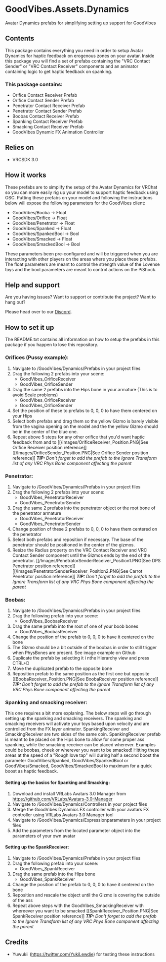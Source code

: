 
# GoodVibes.Assets.Dynamics
Avatar Dynamics prefabs for simplifying setting up support for GoodVibes

## Contents
This package contains everything you need in order to setup Avatar Dynamics for haptic feedback on erogenous zones on your avatar. Inside this package you will find a set of prefabs containing the "VRC Contact Sender" or "VRC Contact Receiver" components and an animator containing logic to get haptic feedback on spanking.

### This package contains:
- Orifice Contact Receiver Prefab
- Orifice Contact Sender Prefab
- Penetrator Contact Receiver Prefab
- Penetrator Contact Sender Prefab
- Boobas Contact Receiver Prefab
- Spanking Contact Receiver Prefab
- Smacking Contact Receiver Prefab
- GoodVibes Dynamic FX Animation Controller

## Relies on
- VRCSDK 3.0

## How it works
These prefabs are to simplify the setup of the Avatar Dynamics for VRChat so you can more easily rig up your model to support haptic feedback using OSC. Putting these prefabs on your model and following the instructions below will expose the following parameters for the GoodVibes client:
- GoodVibes/Booba		-> Float
- GoodVibes/Orifice		-> Float
- GoodVibes/Penetrator	-> Float
- GoodVibes/Spanked		-> Float
- GoodVibes/SpankedBool	-> Bool
- GoodVibes/Smacked		-> Float
- GoodVibes/SmackedBool	-> Bool

These parameters been pre-configured and will be triggered when you are interacting with other players on the areas where you place these prefabs. The float parameters are meant to control the strength value of the Lovense toys and the bool parameters are meant to control actions on the PiShock.

## Help and support
Are you having issues? 
Want to support or contribute the project? 
Want to hang out? 

Please head over to our [Discord](https://discord.gg/R2tTCB7MNC).

## How to set it up
The README.txt contains all information on how to setup the prefabs in this package if you happen to lose this repository.
### Orifices (Pussy example):
1. Navigate to /GoodVibes/Dynamics/Prefabs in your project files
2. Drag the following 2 prefabs into your scene:
	- GoodVibes_OrificeReceiver
	- GoodVibes_OrificeSender
3. Drag the same 2 prefabs into the Hips bone in your armature (This is to avoid Scale problems)
	- GoodVibes_OrificeReceiver
	- GoodVibes_OrificeSender
4. Set the position of these to prefabs to 0, 0, 0 to have them centered on your Hips
5. Select both prefabs and drag them so the yellow Gizmo is barely visible from the vagina opening on the model and the the yellow Gizmo should be in the center of the blue one.
6. Repeat above 5 steps for any other orifice that you'd want haptic feedback from and to
[[/Images/OrificeReceiver_Position.PNG|See Orifice Receiver position reference]]
[[/Images/OrificeSender_Position.PNG|See Orifice Sender position reference]]
***TIP:** Don't forget to add the prefab to the Ignore Transform list of any VRC Phys Bone component affecting the parent*

### Penetrator:
1. Navigate to /GoodVibes/Dynamics/Prefabs in your project files
2. Drag the following 2 prefabs into your scene:
	- GoodVibes_PenetratorReceiver
	- GoodVibes_PenetratorSender
3. Drag the same 2 prefabs into the penetrator object or the root bone of the penetrator armature
	- GoodVibes_PenetratorReceiver
	- GoodVibes_PenetratorSender
4. Change position of these 2 prefabs to 0, 0, 0 to have them centered on the penetrator
5. Select both prefabs and reposition if necessary. The base of the penetrator should be positioned in the center of the gizmos.
6. Resize the Radius property on the VRC Contact Receiver and VRC Contact Sender component until the Gizmos ends by the end of the penetrator.
[[/Images/PenetratorSenderReceiver_Position1.PNG|See DPS Penetrator position reference]]
[[/Images/PenetratorSenderReceiver_Position2.PNG|See Carrot Penetrator position reference]]
***TIP:** Don't forget to add the prefab to the Ignore Transform list of any VRC Phys Bone component affecting the parent*

### Boobas:
1. Navigate to /GoodVibes/Dynamics/Prefabs in your project files
2. Drag the following prefab into your scene:
	- GoodVibes_BoobasReceiver
3. Drag the same prefab into the root of one of your boob bones
	- GoodVibes_BoobasReceiver
4. Change the position of the prefab to 0, 0, 0 to have it centered on the bone
5. The Gizmo should be a bit outside of the boobas in order to still trigger when PhysBones are present. See image example on Github
6. Duplicate the prefab by selecting it i nthe Hierarchy view and press CTRL+D
7. Move the duplicated prefab to the opposite bone
8. Reposition prefab to the same position as the first one but opposite
[[BoobaReceiver_Position.PNG|See BoobaReceiver position reference]]
***TIP:** Don't forget to add the prefab to the Ignore Transform list of any VRC Phys Bone component affecting the parent*

### Spanking and smacking receiver:
This one requires a bit more explaning. The below steps will go through setting up the spanking and smacking receivers. The spanking and smacking receivers will activate your toys based upon velocity and are controlled from the FX layer animator. SpankingReceiver and SmackingReceiver are two sides of the same coin. SpankingReceiver prefab is meant to be placed on the Hips bone to allow for some proper ass spanking, while the smacking receiver can be placed wherever. Examples could be boobas, cheek or wherever you want to be smacked! Hitting these areas at the speed of a "Rough love tap" will during half a second boost the parameter GoodVibes/Spanked, GoodVibes/SpankedBool or GoodVibes/Smacked, GoodVibes/SmackedBool to maximum for a quick boost as haptic feedback.

#### Setting up the basics for Spanking and Smacking:
1. Download and install VRLabs Avatars 3.0 Manager from https://github.com/VRLabs/Avatars-3.0-Manager
2. Navigate to /GoodVibes/Dynamics/Controllers in your project files
3. Merge the GoodVibes Dynamics FX controller with your avatars FX controller using VRLabs Avatars 3.0 Manager tool
4. Navigate to /GoodVibes/Dynamics/Expressionparameters in your project files
5. Add the parameters from the located parameter object into the parameters of your own avatar

#### Setting up the SpankReceiver:
1. Navigate to /GoodVibes/Dynamics/Prefabs in your project files
2. Drag the following prefab into your scene:
	- GoodVibes_SpankReceiver
3. Drag the same prefab into the Hips bone
	- GoodVibes_SpankReceiver
4. Change the position of the prefab to 0, 0, 0 to have it centered on the bone
5. Reposition and rescale the object until the Gizmo is covering the outside of the ass
6. Repeat above steps with the GoodVibes_SmackingReceiver with whereever you want to be smacked
[[SpankReceiver_Position.PNG|See SpankReceiver position reference]]
***TIP:** Don't forget to add the prefab to the Ignore Transform list of any VRC Phys Bone component affecting the parent*

## Credits
- Yuwukii (https://twitter.com/YukiLewdie) for testing these instructions
